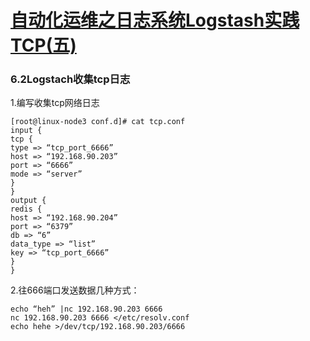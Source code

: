 # [自动化运维之日志系统Logstash实践TCP(五)][0]


### 6.2Logstach收集tcp日志

1.编写收集tcp网络日志

    [root@linux-node3 conf.d]# cat tcp.conf
    input {
    tcp {
    type => “tcp_port_6666”
    host => “192.168.90.203”
    port => “6666”
    mode => “server”
    }
    }
    output {
    redis {
    host => “192.168.90.204”
    port => “6379”
    db => “6”
    data_type => “list”
    key => “tcp_port_6666”
    }
    }

2.往666端口发送数据几种方式：

    echo “heh” |nc 192.168.90.203 6666
    nc 192.168.90.203 6666 </etc/resolv.conf
    echo hehe >/dev/tcp/192.168.90.203/6666

[0]: http://www.cloudstack.top/archives/129.html

